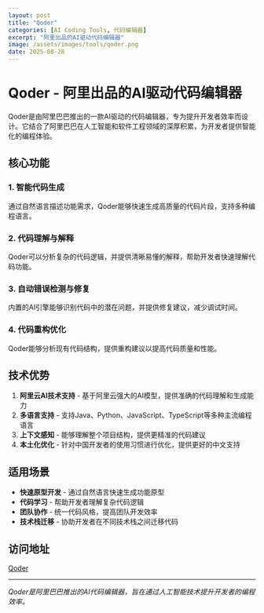 ```yaml
---
layout: post
title: "Qoder"
categories: [AI Coding Tools, 代码编辑器]
excerpt: "阿里出品的AI驱动代码编辑器"
image: /assets/images/tools/qoder.png
date: 2025-08-28
---
```


# Qoder - 阿里出品的AI驱动代码编辑器

Qoder是由阿里巴巴推出的一款AI驱动的代码编辑器，专为提升开发者效率而设计。它结合了阿里巴巴在人工智能和软件工程领域的深厚积累，为开发者提供智能化的编程体验。

## 核心功能

### 1. 智能代码生成
通过自然语言描述功能需求，Qoder能够快速生成高质量的代码片段，支持多种编程语言。

### 2. 代码理解与解释
Qoder可以分析复杂的代码逻辑，并提供清晰易懂的解释，帮助开发者快速理解代码功能。

### 3. 自动错误检测与修复
内置的AI引擎能够识别代码中的潜在问题，并提供修复建议，减少调试时间。

### 4. 代码重构优化
Qoder能够分析现有代码结构，提供重构建议以提高代码质量和性能。

## 技术优势

1. **阿里云AI技术支持** - 基于阿里云强大的AI模型，提供准确的代码理解和生成能力
2. **多语言支持** - 支持Java、Python、JavaScript、TypeScript等多种主流编程语言
3. **上下文感知** - 能够理解整个项目结构，提供更精准的代码建议
4. **本土化优化** - 针对中国开发者的使用习惯进行优化，提供更好的中文支持

## 适用场景

- **快速原型开发** - 通过自然语言快速生成功能原型
- **代码学习** - 帮助开发者理解复杂代码逻辑
- **团队协作** - 统一代码风格，提高团队开发效率
- **技术栈迁移** - 协助开发者在不同技术栈之间迁移代码

## 访问地址

[Qoder](https://qoder.com/)

---
*Qoder是阿里巴巴推出的AI代码编辑器，旨在通过人工智能技术提升开发者的编程效率。*